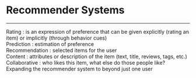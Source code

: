 # Recommender Systems

---
Rating : is an expression of preference that can be given explicitly (rating an item) or implicitly (through behavior cues)  
Prediction : estimation of preference  
Recommendation : selected items for the user  
Content : attributes or description of the item (text, title, reviews, tags, etc.)  
Collaborative : who likes this item, what else do those people like? Expanding the recommender system to beyond just one user  
